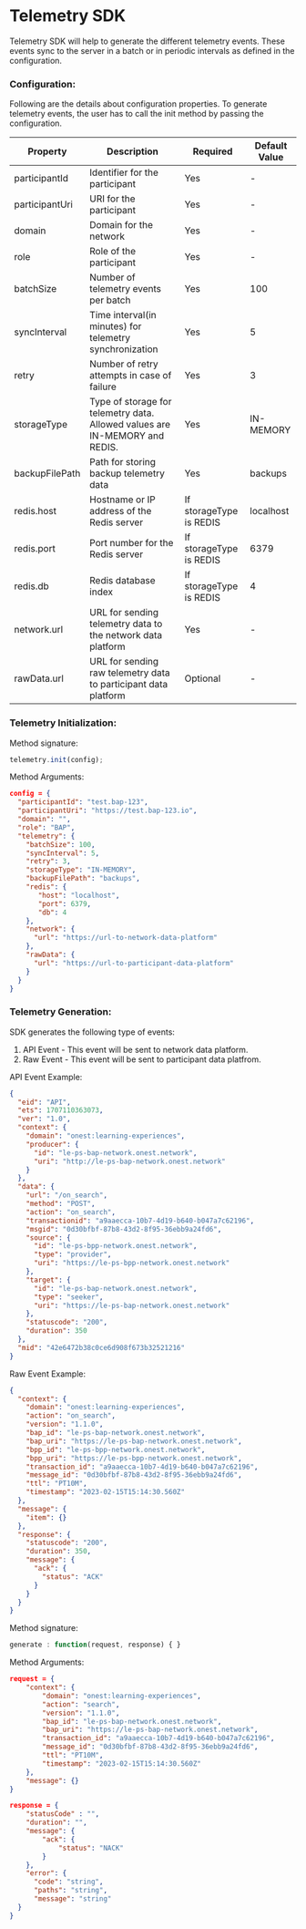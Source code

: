 # Telemetry SDK

Telemetry SDK will help to generate the different telemetry events. These events sync to the server in a batch or in periodic intervals as defined in the configuration.

### Configuration:

Following are the details about configuration properties. To generate telemetry events, the user has to call the init method by passing the configuration.


| Property                       | Description                                                      | Required | Default Value |
|--------------------------------|------------------------------------------------------------------|----------|---------------|
| participantId                  | Identifier for the participant                                  | Yes      | -             |
| participantUri                 | URI for the participant                                          | Yes      | -             |
| domain                         | Domain for the network                                           | Yes      | -             |
| role                           | Role of the participant                                          | Yes      | -             |
| batchSize            | Number of telemetry events per batch                             | Yes      | 100           |
| syncInterval         | Time interval(in minutes) for telemetry synchronization                    | Yes      | 5             |
| retry                | Number of retry attempts in case of failure                      | Yes      | 3             |
| storageType          | Type of storage for telemetry data. Allowed values are IN-MEMORY and REDIS. | Yes      | IN-MEMORY     |
| backupFilePath                 | Path for storing backup telemetry data                           | Yes      | backups       |
| redis.host                     | Hostname or IP address of the Redis server                       | If storageType is REDIS | localhost |
| redis.port                     | Port number for the Redis server                                 | If storageType is REDIS | 6379        |
| redis.db                       | Redis database index                                             | If storageType is REDIS | 4           |
| network.url          | URL for sending telemetry data to the network data platform       | Yes      | -             |
| rawData.url          | URL for sending raw telemetry data to participant data platform   | Optional | -             |



### Telemetry Initialization:
Method signature:
```javascript
telemetry.init(config);
```
Method Arguments:
```json
config = {
  "participantId": "test.bap-123",
  "participantUri": "https://test.bap-123.io",
  "domain": "",
  "role": "BAP",
  "telemetry": {
    "batchSize": 100,
    "syncInterval": 5,
    "retry": 3,
    "storageType": "IN-MEMORY",
    "backupFilePath": "backups",
    "redis": {
       "host": "localhost",
       "port": 6379,
       "db": 4
    },
    "network": {
      "url": "https://url-to-network-data-platform"
    },
    "rawData": {
      "url": "https://url-to-participant-data-platform"
    }
  }
}
```
### Telemetry Generation:
SDK generates the following type of events:

1. API Event - This event will be sent to network data platform.
2. Raw Event - This event will be sent to participant data platfrom.

API Event Example: 
```json
{
  "eid": "API",
  "ets": 1707110363073,
  "ver": "1.0",
  "context": {
    "domain": "onest:learning-experiences",
    "producer": {
      "id": "le-ps-bap-network.onest.network",
      "uri": "http://le-ps-bap-network.onest.network"
    }
  },
  "data": {
    "url": "/on_search",
    "method": "POST",
    "action": "on_search",
    "transactionid": "a9aaecca-10b7-4d19-b640-b047a7c62196",
    "msgid": "0d30bfbf-87b8-43d2-8f95-36ebb9a24fd6",
    "source": {
      "id": "le-ps-bpp-network.onest.network",
      "type": "provider",
      "uri": "https://le-ps-bpp-network.onest.network"
    },
    "target": {
      "id": "le-ps-bap-network.onest.network",
      "type": "seeker",
      "uri": "https://le-ps-bap-network.onest.network"
    },
    "statuscode": "200",
    "duration": 350
  },
  "mid": "42e6472b38c0ce6d908f673b32521216"
}
```

Raw Event Example:
```json
{
  "context": {
    "domain": "onest:learning-experiences",
    "action": "on_search",
    "version": "1.1.0",
    "bap_id": "le-ps-bap-network.onest.network",
    "bap_uri": "https://le-ps-bap-network.onest.network",
    "bpp_id": "le-ps-bpp-network.onest.network",
    "bpp_uri": "https://le-ps-bpp-network.onest.network",
    "transaction_id": "a9aaecca-10b7-4d19-b640-b047a7c62196",
    "message_id": "0d30bfbf-87b8-43d2-8f95-36ebb9a24fd6",
    "ttl": "PT10M",
    "timestamp": "2023-02-15T15:14:30.560Z"
  },
  "message": {
    "item": {}
  },
  "response": {
    "statuscode": "200",
    "duration": 350,
    "message": {
      "ack": {
        "status": "ACK"
      }
    }
  }
}
```

Method signature:
```javascript
generate : function(request, response) { }
```
Method Arguments:
```json
request = {
    "context": {
        "domain": "onest:learning-experiences",
        "action": "search",
        "version": "1.1.0",
        "bap_id": "le-ps-bap-network.onest.network",
        "bap_uri": "https://le-ps-bap-network.onest.network",
        "transaction_id": "a9aaecca-10b7-4d19-b640-b047a7c62196",
        "message_id": "0d30bfbf-87b8-43d2-8f95-36ebb9a24fd6",
        "ttl": "PT10M",
        "timestamp": "2023-02-15T15:14:30.560Z"
    },
    "message": {}
}
```
```json
response = {
    "statusCode" : "",
    "duration": "",
    "message": {
        "ack": {
            "status": "NACK"
        }
    },
    "error": {
      "code": "string",
      "paths": "string",
      "message": "string"
  }
}
```